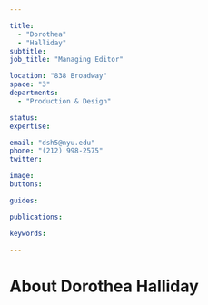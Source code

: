 ```yaml
---

title:
  - "Dorothea"
  - "Halliday"
subtitle: 
job_title: "Managing Editor"

location: "838 Broadway"
space: "3"
departments:
  - "Production & Design"

status: 
expertise:

email: "dsh5@nyu.edu"
phone: "(212) 998-2575"
twitter: 

image: 
buttons:

guides:

publications:

keywords:

---
```


# About Dorothea Halliday



